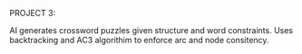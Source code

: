 PROJECT 3:

AI generates crossword puzzles given structure and word constraints.
Uses backtracking and AC3 algorithim to enforce arc and node consitency.